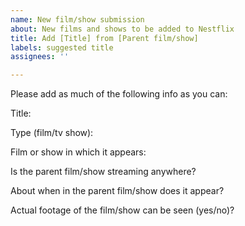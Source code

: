 ```yaml
---
name: New film/show submission
about: New films and shows to be added to Nestflix
title: Add [Title] from [Parent film/show]
labels: suggested title
assignees: ''

---
```


Please add as much of the following info as you can:

Title:

Type (film/tv show):

Film or show in which it appears:

Is the parent film/show streaming anywhere?

About when in the parent film/show does it appear?

Actual footage of the film/show can be seen (yes/no)?
